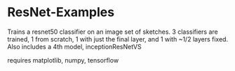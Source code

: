 # ResNet-Examples
Trains a resnet50 classifier on an image set of sketches.
3 classifiers are trained, 1 from scratch, 1 with just the final layer, and 1 with ~1/2 layers fixed.
Also includes a 4th model, inceptionResNetVS

requires matplotlib, numpy, tensorflow
